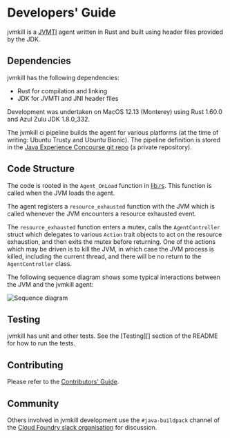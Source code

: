 # Developers' Guide

jvmkill is a [JVMTI][] agent written in Rust and built using header files provided by the JDK.

[JVMTI]: http://docs.oracle.com/javase/8/docs/technotes/guides/jvmti/

## Dependencies

jvmkill has the following dependencies:

* Rust for compilation and linking
* JDK for JVMTI and JNI header files

Development was undertaken on MacOS 12.13 (Monterey) using Rust 1.60.0 and Azul Zulu JDK 1.8.0_332.

The jvmkill ci pipeline builds the agent for various platforms (at the time of writing: Ubuntu Trusty and Ubuntu Bionic). The pipeline definition is stored in the [Java Experience Concourse git repo][] (a private repository).

[Java Experience Concourse git repo]: https://github.com/pivotal-cf/java-experience-concourse

## Code Structure

The code is rooted in the `Agent_OnLoad` function in [lib.rs][]. This function is called when the JVM loads the agent.

The agent registers a `resource_exhausted` function with the JVM which is called whenever the JVM encounters a resource exhausted event.

The `resource_exhausted` function enters a mutex, calls the `AgentController` struct which delegates to various `Action` trait objects to act on the resource exhaustion, and then exits the mutex before returning. One of the actions which may be driven is to kill the JVM, in which case the JVM process is killed, including the current thread, and there will be no return to the `AgentController` class.

The following sequence diagram shows some typical interactions between the JVM and the jvmkill agent:

![Sequence diagram](jvmkill.png)

[lib.rs]: src/lib.rs

## Testing

jvmkill has unit and other tests. See the [Testing][] section of the README for how to run the tests.

[Building]: ../README.md#Testing

## Contributing

Please refer to the [Contributors' Guide][].

[Contributors' Guide]: CONTRIBUTING.md

## Community

Others involved in jvmkill development use the `#java-buildpack` channel of the  [Cloud Foundry slack organisation][] for discussion.

[Cloud Foundry slack organisation]: https://cloudfoundry.slack.com
